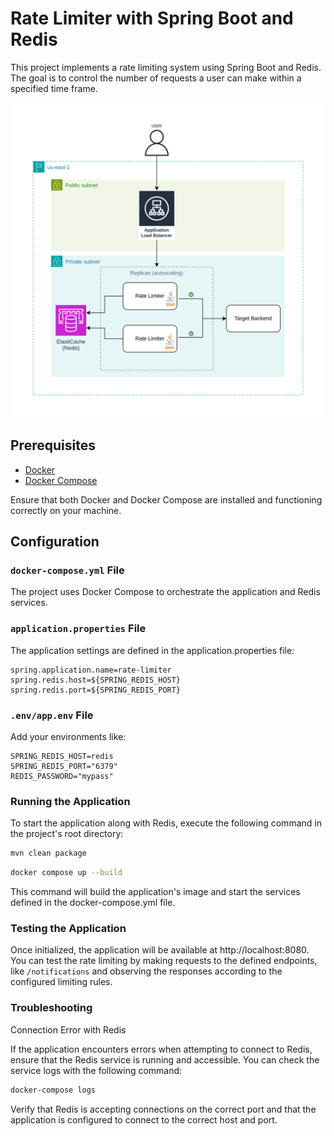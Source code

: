 # Rate Limiter with Spring Boot and Redis

This project implements a rate limiting system using Spring Boot and Redis. The goal is to control the number of requests a user can make within a specified time frame.

![Architecture Diagram](src/main/resources/static/arch.png)
## Prerequisites

- [Docker](https://docs.docker.com/get-docker/)
- [Docker Compose](https://docs.docker.com/compose/install/)

Ensure that both Docker and Docker Compose are installed and functioning correctly on your machine.

## Configuration

### `docker-compose.yml` File

The project uses Docker Compose to orchestrate the application and Redis services.


### `application.properties` File
The application settings are defined in the application.properties file:
```
spring.application.name=rate-limiter
spring.redis.host=${SPRING_REDIS_HOST}
spring.redis.port=${SPRING_REDIS_PORT}
```

### `.env/app.env` File
Add your environments like:

```
SPRING_REDIS_HOST=redis
SPRING_REDIS_PORT="6379"
REDIS_PASSWORD="mypass"
```


### Running the Application
To start the application along with Redis, execute the following command in the project's root directory:

``` bash
mvn clean package 
```

``` bash
docker compose up --build
```

This command will build the application's image and start the services defined in the docker-compose.yml file.

### Testing the Application
Once initialized, the application will be available at http://localhost:8080.
You can test the rate limiting by making requests to the defined endpoints, like `/notifications` and observing the responses according to the configured limiting rules.

### Troubleshooting
Connection Error with Redis

If the application encounters errors when attempting to connect to Redis, ensure that the Redis service is running and accessible.
You can check the service logs with the following command:

``` bash
docker-compose logs
```

Verify that Redis is accepting connections on the correct port and that the application is configured to connect to the correct host and port.
